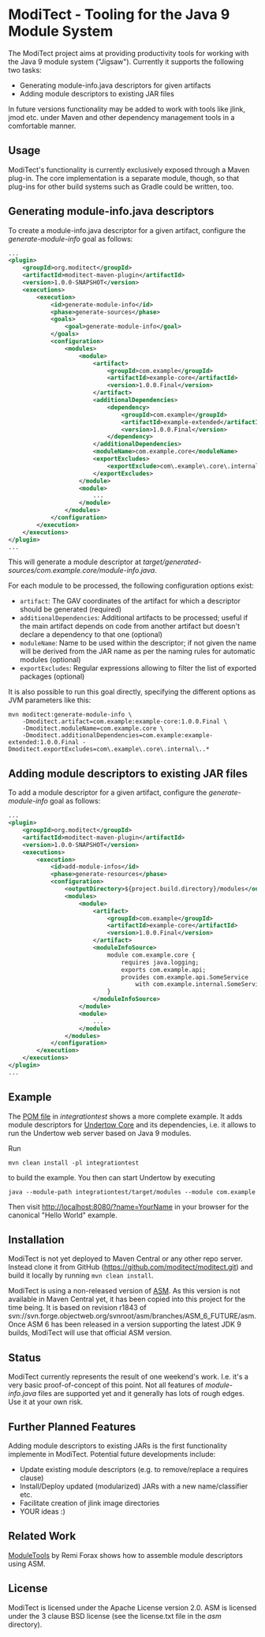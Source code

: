 # ModiTect - Tooling for the Java 9 Module System

The ModiTect project aims at providing productivity tools for working with
the Java 9 module system ("Jigsaw"). Currently it supports the following two
tasks:

* Generating module-info.java descriptors for given artifacts
* Adding module descriptors to existing JAR files

In future versions functionality may be added to work with tools like jlink,
jmod etc. under Maven and other dependency management tools in a comfortable
manner.

## Usage

ModiTect's functionality is currently exclusively exposed through a Maven
plug-in. The core implementation is a separate module, though, so that plug-ins
for other build systems such as Gradle could be written, too.

## Generating module-info.java descriptors

To create a module-info.java descriptor for a given artifact, configure the
_generate-module-info_ goal as follows:

```xml
...
<plugin>
    <groupId>org.moditect</groupId>
    <artifactId>moditect-maven-plugin</artifactId>
    <version>1.0.0-SNAPSHOT</version>
    <executions>
        <execution>
            <id>generate-module-info</id>
            <phase>generate-sources</phase>
            <goals>
                <goal>generate-module-info</goal>
            </goals>
            <configuration>
                <modules>
                    <module>
                        <artifact>
                            <groupId>com.example</groupId>
                            <artifactId>example-core</artifactId>
                            <version>1.0.0.Final</version>
                        </artifact>
                        <additionalDependencies>
                            <dependency>
                                <groupId>com.example</groupId>
                                <artifactId>example-extended</artifactId>
                                <version>1.0.0.Final</version>
                            </dependency>
                        </additionalDependencies>
                        <moduleName>com.example.core</moduleName>
                        <exportExcludes>
                            <exportExclude>com\.example\.core\.internal\..*</exportExclude>
                        </exportExcludes>
                    </module>
                    <module>
                        ...
                    </module>
                </modules>
            </configuration>
        </execution>
    </executions>
</plugin>
...
```

This will generate a module descriptor at _target/generated-sources/com.example.core/module-info.java_.

For each module to be processed, the following configuration options exist:

* `artifact`: The GAV coordinates of the artifact for which a descriptor should
be generated (required)
* `additionalDependencies`: Additional artifacts to be processed; useful if the
main artifact depends on code from another artifact but doesn't declare a
dependency to that one (optional)
* `moduleName`: Name to be used within the descriptor; if not given the name
will be derived from the JAR name as per the naming rules for automatic modules
(optional)
* `exportExcludes`: Regular expressions allowing to filter the list of exported
packages (optional)

It is also possible to run this goal directly, specifying the different options
as JVM parameters like this:

```
mvn moditect:generate-module-info \
    -Dmoditect.artifact=com.example:example-core:1.0.0.Final \
    -Dmoditect.moduleName=com.example.core \
    -Dmoditect.additionalDependencies=com.example:example-extended:1.0.0.Final -Dmoditect.exportExcludes=com\.example\.core\.internal\..*
```
## Adding module descriptors to existing JAR files

To add a module descriptor for a given artifact, configure the
_generate-module-info_ goal as follows:

```xml
...
<plugin>
    <groupId>org.moditect</groupId>
    <artifactId>moditect-maven-plugin</artifactId>
    <version>1.0.0-SNAPSHOT</version>
    <executions>
        <execution>
            <id>add-module-infos</id>
            <phase>generate-resources</phase>
            <configuration>
                <outputDirectory>${project.build.directory}/modules</outputDirectory>
                <modules>
                    <module>
                        <artifact>
                            <groupId>com.example</groupId>
                            <artifactId>example-core</artifactId>
                            <version>1.0.0.Final</version>
                        </artifact>
                        <moduleInfoSource>
                            module com.example.core {
                                requires java.logging;
                                exports com.example.api;
                                provides com.example.api.SomeService
                                    with com.example.internal.SomeServiceImpl;
                            }
                        </moduleInfoSource>
                    </module>
                    <module>
                        ...
                    </module>
                </modules>
            </configuration>
        </execution>
    </executions>
</plugin>
...
```

## Example

The [POM file](integrationtest/pom.xml) in _integrationtest_ shows a more
complete example. It adds module descriptors for [Undertow Core](http://undertow.io/)
and its dependencies, i.e. it allows to run the Undertow web server based on
Java 9 modules.

Run

    mvn clean install -pl integrationtest

to build the example. You then can start Undertow by executing

    java --module-path integrationtest/target/modules --module com.example

Then visit [http://localhost:8080/?name=YourName](http://localhost:8080/?name=YourName)
in your browser for the canonical "Hello World" example.

## Installation

ModiTect is not yet deployed to Maven Central or any other repo server.
Instead clone it from GitHub (https://github.com/moditect/moditect.git)
and build it locally by running `mvn clean install`.

ModiTect is using a non-released version of [ASM](http://asm.ow2.org/).
As this version is not available in Maven Central yet, it has been copied into
this project for the time being. It is based on revision r1843 of
svn://svn.forge.objectweb.org/svnroot/asm/branches/ASM_6_FUTURE/asm.
Once ASM 6 has been released in a version supporting the latest JDK 9 builds,
ModiTect will use that official ASM version.

## Status

ModiTect currently represents the result of one weekend's work. I.e. it's a
very basic proof-of-concept of this point. Not all features of _module-info.java_
files are supported yet and it generally has lots of rough edges. Use it at your
own risk.

## Further Planned Features

Adding module descriptors to existing JARs is the first functionality
implemente in ModiTect. Potential future developments include:

* Update existing module descriptors (e.g. to remove/replace a requires clause)
* Install/Deploy updated (modularized) JARs with a new name/classifier etc.
* Facilitate creation of jlink image directories
* YOUR ideas :)

## Related Work

[ModuleTools](https://github.com/forax/moduletools/) by Remi Forax shows how to
assemble module descriptors using ASM.

## License

ModiTect is licensed under the Apache License version 2.0. ASM is licensed
under the 3 clause BSD license (see the license.txt file in the _asm_
directory).
